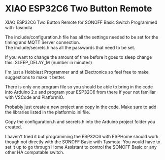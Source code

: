 # XIAO ESP32C6 Two Button Remote
XIAO ESP32C6 Two Button Remote for SONOFF Basic Switch Programmed with Tasmota

The include/configuration.h file has all the settings needed to be set for the timing and MQTT Server connection.
<br />
The include/secrets.h has all the passwords that need to be set.

If you want to change the amount of time before it goes to sleep change this: SLEEP_DELAY_M (number in minutes)

I'm just a Hobbiest Programmer and at Electronics so feel free to make suggestions to make it better.


There is only one program file so you should be able to bring in the code into Arduino 2.x and program your ESP32C6 from there if your not familiar with VSCode and PlatformIO. 

Probably just create a new project and copy in the code. Make sure to add the libraries listed in the platformio.ini file. 

Copy the configuration.h and secrets.h into the Arduino project folder you created.

I haven't tried it but programming the ESP32C6 with ESPHome should work though not directly with the SONOFF Basic with Tasmota.
You would have to set it up to go through Home Assistant to control the SONOFF Basic or any other HA compatable switch.